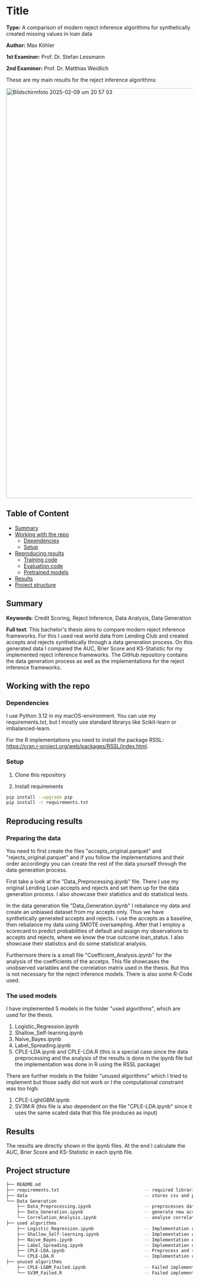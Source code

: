 # Title

**Type:** A comparison of modern reject inference algorithms for synthetically created missing values in loan data

**Author:** Max Köhler

**1st Examiner:** Prof. Dr. Stefan Lessmann

**2nd Examiner:** Prof. Dr. Matthias Weidlich

These are my main results for the reject inference algorithms:

<img width="1103" alt="Bildschirmfoto 2025-02-09 um 20 57 03" src="https://github.com/user-attachments/assets/416a025f-478f-4604-bf29-b1737839da0e" />


## Table of Content

- [Summary](#summary)
- [Working with the repo](#Working-with-the-repo)
    - [Dependencies](#Dependencies)
    - [Setup](#Setup)
- [Reproducing results](#Reproducing-results)
    - [Training code](#Training-code)
    - [Evaluation code](#Evaluation-code)
    - [Pretrained models](#Pretrained-models)
- [Results](#Results)
- [Project structure](-Project-structure)

## Summary

**Keywords**: Credit Scoring, Reject Inference, Data Analysis, Data Generation

**Full text**: This bachelor's thesis aims to compare modern reject inference frameworks. For this I used real world data from Lending Club and created accepts and rejects synthetically through a data generation process. On this generated data I compared the AUC, Brier Score and KS-Statistic for my implemented reject inference frameworks.
The GitHub repository contains the data generation process as well as the implementations for the reject inference frameworks.

## Working with the repo

### Dependencies

I use Python 3.12 in my macOS-environment. You can use my requirements.txt, but I mostly use standard librarys like Scikit-learn or imbalanced-learn.

For the R implementations you need to install the package RSSL: https://cran.r-project.org/web/packages/RSSL/index.html.

### Setup

1. Clone this repository

2. Install requirements 
```bash
pip install --upgrade pip
pip install -r requirements.txt
```

## Reproducing results

### Preparing the data

You need to first create the files "accepts_original.parquet" and "rejects_original.parquet" and if you follow the implementations and their order accordingly you can create the rest of the data yourself through the data generation process.

First take a look at the "Data_Preprocessing.ipynb" file. There I use my original Lending Loan accepts and rejects and set them up for the data generation process. I also showcase their statistics and do statistical tests.

In the data generation file "Data_Generation.ipynb" I rebalance my data and create an unbiased dataset from my accepts only. Thus we have synthetically generated accepts and rejects. I use the accepts as a baseline, then rebalance my data using SMOTE oversampling. After that I employ a scorecard to predict probabilities of default and assign my observations to accepts and rejects, where we know the true outcome loan_status. I also showcase their statistics and do some statistical analysis.

Furthermore there is a small file "Coefficient_Analysis.ipynb" for the analysis of the coefficients of the accetps. This file showcases the unobserved variables and the correlation matrix used in the thesis. But this is not necessary for the reject inference models.
There is also some R-Code used.

### The used models

I have implemented 5 models in the folder "used algorithms", which are used for the thesis.

1. Logistic_Regression.ipynb
2. Shallow_Self-learning.ipynb
3. Naive_Bayes.ipynb
4. Label_Spreading.ipynb
5. CPLE-LDA.ipynb and CPLE-LDA.R (this is a special case since the data preprocessing and the analysis of the results is done in the ipynb file but the implementation was done in R using the RSSL package)

There are further models in the folder "unused algorithms" which I tried to implement but those sadly did not work or I the computational constraint was too high:

1. CPLE-LightGBM.ipynb
2. SV3M.R (this file is also dependent on the file "CPLE-LDA.ipynb" since it uses the same scaled data that this file produces as input)

## Results

The results are directly shown in the ipynb files. At the end I calculate the AUC, Brier Score and KS-Statistic in each ipynb file.

## Project structure

```bash
├── README.md
├── requirements.txt                                -- required libraries
├── data                                            -- stores csv and parquet files
└── Data Generation
    ├── Data_Preprocessing.ipynb                    -- preprocesses data
    ├── Data_Generation.ipynb                       -- generate new accepts and rejects
    └── Correlation_Analysis.ipynb                  -- analyse correlation of unobserved variables
├── used algorithms
    ├── Logistic_Regression.ipynb                   -- Implementation of Logistic Regression on accepts
    ├── Shallow_Self-learning.ipynb                 -- Implementation of Shallow Self-learning
    ├── Naive_Bayes.ipynb                           -- Implementation of Naive Bayes EM
    ├── Label_Spreading.ipynb                       -- Implementation of Label Spreading    
    ├── CPLE-LDA.ipynb                              -- Preprocess and result of CPLE-LDA    
    └── CPLE-LDA.R                                  -- Implementation of result of CPLE-LDA    
├── unused algorithms
    ├── CPLE-LGBM_Failed.ipynb                      -- Failed implementation of CPLE-LightGBM
    └── SV3M_Failed.R                               -- Failed implementation of SV3M
```
